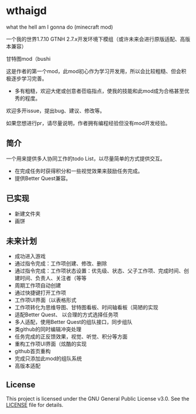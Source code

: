 # wthaigd
what the hell am I gonna do (minecraft mod)

一个我的世界1.7.10 GTNH 2.7.x开发环境下模组（或许未来会进行原版适配、高版本兼容）

甘特图mod（bushi

这是作者的第一个mod，此mod初心作为学习开发用，所以会比较粗糙、但会积极逐步学习完善。

* 多有粗糙，欢迎大佬或创意者莅临指点，使我的技能和此mod成为合格甚至优秀的程度。

欢迎多开issue，提出bug、建议、修改等。

如果您想进行pr，请尽量说明，作者拥有编程经验但没有mod开发经验。

## 简介
一个用来提供多人协同工作的todo List，以尽量简单的方式提供交互。
* 在完成任务时获得积分和一些视觉效果来鼓励任务完成。
* 提供Better Quest兼容。

## 已实现
* 新建文件夹
* 画饼

## 未来计划
* 成功进入游戏
* 通过指令完成：工作项创建、修改、删除
* 通过指令完成：工作项状态设置：优先级、状态、父子工作项、完成时间、创建时间、负责人、关注者（等等
* 周期工作项自动创建
* 通过快捷键打开工作项
* 工作项UI界面（以表格形式
* 工作项转化为思维导图、甘特图看板、时间轴看板（简陋的实现
* 适配Better Quest、 以合理的方式选择任务项
* 多人适配，使用Better Quest的组队接口，同步组队
* 类github的同时编辑冲突处理
* 任务完成的正反馈效果，视觉、听觉、积分等方面
* 重构工作项UI界面（炫酷的实现
* github首页重构
* 完成只添加此mod的组队系统
* 高版本适配

## License
This project is licensed under the GNU General Public License v3.0. See the [LICENSE](./LICENSE) file for details.

